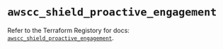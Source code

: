 # `awscc_shield_proactive_engagement`

Refer to the Terraform Registory for docs: [`awscc_shield_proactive_engagement`](https://registry.terraform.io/providers/hashicorp/awscc/0.70.0/docs/resources/shield_proactive_engagement).
